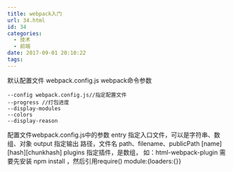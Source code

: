 ```yaml
---
title: webpack入门
url: 34.html
id: 34
categories:
  - 技术
  - 前端
date: 2017-09-01 20:10:22
tags:
---
```


默认配置文件
webpack.config.js 
webpack命令参数 
```
--config webpack.config.js//指定配置文件 
--progress //打包进度 
--display-modules 
--colors 
--display-reason 
```
配置文件webpack.config.js中的参数 
entry 指定入口文件，可以是字符串、数组、对象 
output 指定输出 
路径，文件名 
path、filename、publicPath \[name\]\[hash\]\[chunkhash\] 
plugins 指定插件，是数组，
如：html-webpack-plugin 需要先安装 npm install ，然后引用require() 
module:{loaders:{}}